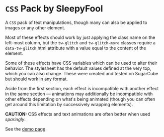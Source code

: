 # `CSS` Pack by SleepyFool

A `CSS` pack of text manipulations, though many can also be applied to images or any other element. 

Most of these effects should work by just applying the class name on the left-most column, but the `tw-glitch` and `tw-glitch-more` classes require a `data-tw-glitch` html attribute with a value equal to the content of the element. 

Some of these effects have CSS variables which can be used to alter their behavior. The stylesheet has the default values defined at the very top, which you can also change. These were created and tested on SugarCube but should work in any format.

Aside from the first section, each effect is incompatible with another effect in the same section — animations may additionally be incompatible with other effects depending on what's being animated (though you can often get around this limitation by successively wrapping elements).

<b>CAUTION:</b> CSS effects and text animations are often better when used <em>sparingly</em>.

See the [demo page](https://sleepyfool-gh.github.io/Sleepy_macros/css_pack/css_pack.html)